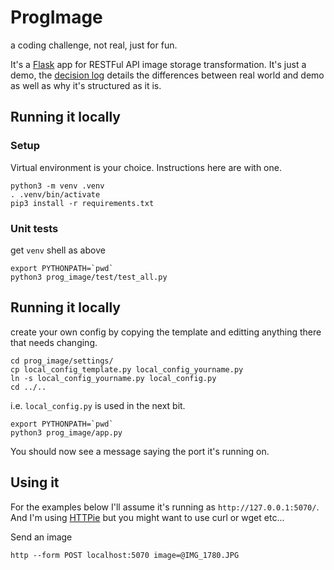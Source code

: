 # ProgImage
a coding challenge, not real, just for fun.

It's a [Flask](http://flask.pocoo.org/) app for RESTFul API image storage transformation. It's just a demo, the [decision log](DecisionLog.md) details the differences between real world and demo as well as why it's structured as it is.


## Running it locally

### Setup

Virtual environment is your choice. Instructions here are with one.

```Shell
python3 -m venv .venv
. .venv/bin/activate
pip3 install -r requirements.txt
```

### Unit tests

get `venv` shell as above

```Shell
export PYTHONPATH=`pwd`
python3 prog_image/test/test_all.py 
```

## Running it locally

create your own config by copying the template and editting anything there that needs changing.

```Shell
cd prog_image/settings/
cp local_config_template.py local_config_yourname.py
ln -s local_config_yourname.py local_config.py
cd ../..
```
i.e. `local_config.py` is used in the next bit.

```Shell
export PYTHONPATH=`pwd`
python3 prog_image/app.py
```

You should now see a message saying the port it's running on.


## Using it

For the examples below I'll assume it's running as `http://127.0.0.1:5070/`. And I'm using [HTTPie](https://httpie.org) but you might want to use curl or wget etc...

Send an image
```Shell
http --form POST localhost:5070 image=@IMG_1780.JPG
```
